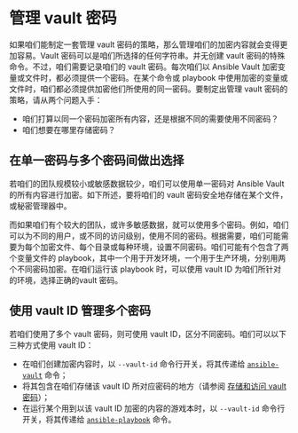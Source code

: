 # 管理 vault 密码


如果咱们能制定一套管理 vault 密码的策略，那么管理咱们的加密内容就会变得更加容易。Vault 密码可以是咱们所选择的任何字符串。并无创建 vault 密码的特殊命令。不过，咱们需要记录咱们的 vault 密码。每次咱们以 Ansible Vault 加密变量或文件时，都必须提供一个密码。在某个命令或 playbook 中使用加密的变量或文件时，咱们都必须提供加密他们所使用的同一密码。要制定出管理 vault 密码的策略，请从两个问题入手：

- 咱们打算以同一个密码加密所有内容，还是根据不同的需要使用不同密码？
- 咱们想要在哪里存储密码？


## 在单一密码与多个密码间做出选择


若咱们的团队规模较小或敏感数据较少，咱们可以使用单一密码对 Ansible Vault 的所有内容进行加密。如下所述，要将咱们的 vault 密码安全地存储在某个文件，或秘密管理器中。

而如果咱们有个较大的团队，或许多敏感数据，就可以使用多个密码。例如，咱们可以为不同的用户，或不同的访问级别，使用不同的密码。根据需要，咱们可能需要为每个加密文件、每个目录或每种环境，设置不同密码。咱们可能有个包含了两个变量文件的 playbook，其中一个用于开发环境，一个用于生产环境，分别用两个不同密码加密。在咱们运行该 playbook 时，可以使用 vault ID 为咱们所针对的环境，选择正确的vault 密码。


## 使用 vault ID 管理多个密码


若咱们使用了多个 vault 密码，则可使用 vault ID，区分不同密码。咱们可以以下三种方式使用 vault ID：

- 在咱们创建加密内容时，以 `--vault-id` 命令行开关，将其传递给 [`ansible-vault`](../cli/ansible-vault.md) 命令；
- 将其包含在咱们存储该 vault ID 所对应密码的地方（请参阅 [存储和访问 vault 密码](#存储与访问-vault-密码)）；
- 在运行某个用到以该 vault ID 加密的内容的游戏本时，以 `--vault-id` 命令行开关，将其传递给 [`ansible-playbook`](../cli/ansible-playbook.md) 命令。


